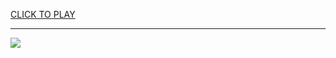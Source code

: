 
<a href="https://premium76.site?title=typing_games_unblocked&ref=13M">CLICK TO PLAY</a></h3>
<hr>

<a href="https://premium76.site?title=typing_games_unblocked&ref=13M"><img src="https://clearcache.store/games.png"></a>


